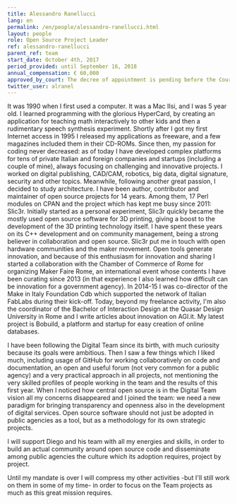 ```yaml
---
title: Alessandro Ranellucci
lang: en
permalink: /en/people/alessandro-ranellucci.html
layout: people
role: Open Source Project Leader
ref: alessandro-ranellucci
parent_ref: team
start_date: October 4th, 2017
period_provided: until September 16, 2018
annual_compensation: € 60,000
approved_by_court: The decree of appointment is pending before the Court of Auditors.
twitter_user: alranel
---
```


It was 1990 when I first used a computer. It was a Mac IIsi, and I was 5 year old. I learned programming with the glorious HyperCard, by creating an application for teaching math interactively to other kids and then a rudimentary speech synthesis experiment. Shortly after I got my first Internet access in 1995 I released my applications as freeware, and a few magazines included them in their CD-ROMs. Since then, my passion for coding never decreased: as of today I have developed complex platforms for tens of private Italian and foreign companies and startups (including a couple of mine), always focusing on challenging and innovative projects. I worked on digital publishing, CAD/CAM, robotics, big data, digital signature, security and other topics. Meanwhile, following another great passion, I decided to study architecture.
I have been author, contributor and maintainer of open source projects for 14 years. Among them, 17 Perl modules on CPAN and the project which has kept me busy since 2011: Slic3r. Initially started as a personal experiment, Slic3r quickly became the mostly used open source software for 3D printing, giving a boost to the development of the 3D printing technology itself. I have spent these years on its C++ development and on community management, being a strong believer in collaboration and open source. Slic3r put me in touch with open hardware communities and the maker movement. Open tools generate innovation, and because of this enthusiasm for innovation and sharing I started a collaboration with the Chamber of Commerce of Rome for organizing Maker Faire Rome, an international event whose contents I have been curating since 2013 (in that experience I also learned how difficult can be innovation for a government agency). In 2014-15 I was co-director of the Make in Italy Foundation Cdb which supported the network of Italian FabLabs during their kick-off. Today, beyond my freelance activity, I'm also the coordinator of the Bachelor of Interaction Design at the Quasar Design University in Rome and I write articles about innovation on AGI.it. My latest project is Bobuild, a platform and startup for easy creation of online databases.

I have been following the Digital Team since its birth, with much curiosity because its goals were ambitious. Then I saw a few things which I liked much, including usage of GitHub for working collaboratively on code and documentation, an open and useful forum (not very common for a public agency) and a very practical approach in all projects, not mentioning the very skilled profiles of people working in the team and the results of this first year. When I noticed how central open source is in the Digital Team vision all my concerns disappeared and I joined the team: we need a new paradigm for bringing transparency and openness also in the development of digital services. Open source software should not just be adopted in public agencies as a tool, but as a methodology for its own strategic projects.

I will support Diego and his team with all my energies and skills, in order to build an actual community around open source code and disseminate among public agencies the culture which its adoption requires, project by project.

Until my mandate is over I will compress my other activities -but I'll still work on them in some of my time- in order to focus on the Team projects as much as this great mission requires.
